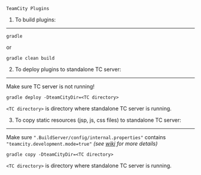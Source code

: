 
~~~~~~~~~~~~~~~~~
TeamCity Plugins
~~~~~~~~~~~~~~~~~


1) To build plugins:
---------------------------------------------------------

    gradle

or

    gradle clean build



2) To deploy plugins to standalone TC server:
---------------------------------------------------------

Make sure TC server is not running!

    gradle deploy -DteamCityDir=<TC directory>


`<TC directory>` is directory where standalone TC server is running.



3) To copy static resources (jsp, js, css files) to standalone TC server:
---------------------------------------------------------

Make sure `".BuildServer/config/internal.properties"` contains `"teamcity.development.mode=true"` _(see [wiki](http://confluence.jetbrains.net/display/TCD65/Development+Environment) for more details)_

    gradle copy -DteamCityDir=<TC directory>


`<TC directory>` is directory where standalone TC server is running.
